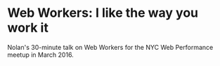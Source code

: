 Web Workers: I like the way you work it
=====

Nolan's 30-minute talk on Web Workers for the NYC Web Performance meetup in March 2016.
